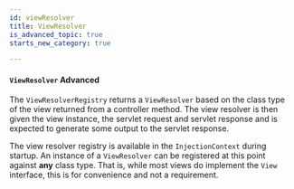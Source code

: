 ```yaml
---
id: viewResolver
title: ViewResolver
is_advanced_topic: true
starts_new_category: true

---
```


#### `ViewResolver` <span class="label label-info">Advanced</span>

The `ViewResolverRegistry` returns a `ViewResolver` based on the class type of the view returned from a controller method. The view resolver is then given the view instance, the servlet request and servlet response and is expected to generate some output to the servlet response.

The view resolver registry is available in the `InjectionContext` during startup. An instance of a `ViewResolver` can be registered at this point against **any** class type. That is, while most views do implement the `View` interface, this is for convenience and not a requirement.
